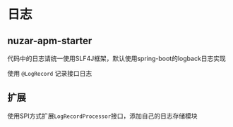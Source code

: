 # 日志

## nuzar-apm-starter

代码中的日志请统一使用SLF4J框架，默认使用spring-boot的logback日志实现

使用 `@LogRecord` 记录接口日志

## 扩展

使用SPI方式扩展`LogRecordProcessor`接口，添加自己的日志存储模块